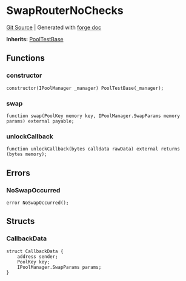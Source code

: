 # SwapRouterNoChecks
[Git Source](https://github.com/Uniswap/docs/blob/1141642f8ba4665a50660886a8a8401526677045/src/test/SwapRouterNoChecks.sol)
| Generated with [forge doc](https://book.getfoundry.sh/reference/forge/forge-doc)

**Inherits:**
[PoolTestBase](contracts/v4/reference/core/test/PoolTestBase.md)


## Functions
### constructor


```solidity
constructor(IPoolManager _manager) PoolTestBase(_manager);
```

### swap


```solidity
function swap(PoolKey memory key, IPoolManager.SwapParams memory params) external payable;
```

### unlockCallback


```solidity
function unlockCallback(bytes calldata rawData) external returns (bytes memory);
```

## Errors
### NoSwapOccurred

```solidity
error NoSwapOccurred();
```

## Structs
### CallbackData

```solidity
struct CallbackData {
    address sender;
    PoolKey key;
    IPoolManager.SwapParams params;
}
```

